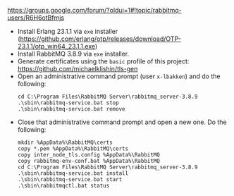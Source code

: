 https://groups.google.com/forum/?oldui=1#!topic/rabbitmq-users/R6H6otBfmjs

* Install Erlang 23.1.1 via `exe` installer (https://github.com/erlang/otp/releases/download/OTP-23.1.1/otp_win64_23.1.1.exe)
* Install RabbitMQ 3.8.9 via `exe` installer.
* Generate certificates using the `basic` profile of this project: https://github.com/michaelklishin/tls-gen
* Open an administrative command prompt (user `x-lbakken`) and do the following:
    ```
    cd C:\Program Files\RabbitMQ Server\rabbitmq_server-3.8.9
    .\sbin\rabbitmq-service.bat stop
    .\sbin\rabbitmq-service.bat remove
    ```
* Close that administrative command prompt and open a new one. Do the following:
    ```
    mkdir %AppData%\RabbitMQ\certs
    copy *.pem %AppData%\RabbitMQ\certs
    copy inter_node_tls.config %AppData%\RabbitMQ 
    copy rabbitmq-env-conf.bat %AppData%\RabbitMQ 
    cd C:\Program Files\RabbitMQ Server\rabbitmq_server-3.8.9
    .\sbin\rabbitmq-service.bat install
    .\sbin\rabbitmq-service.bat start
    .\sbin\rabbitmqctl.bat status
    ```
